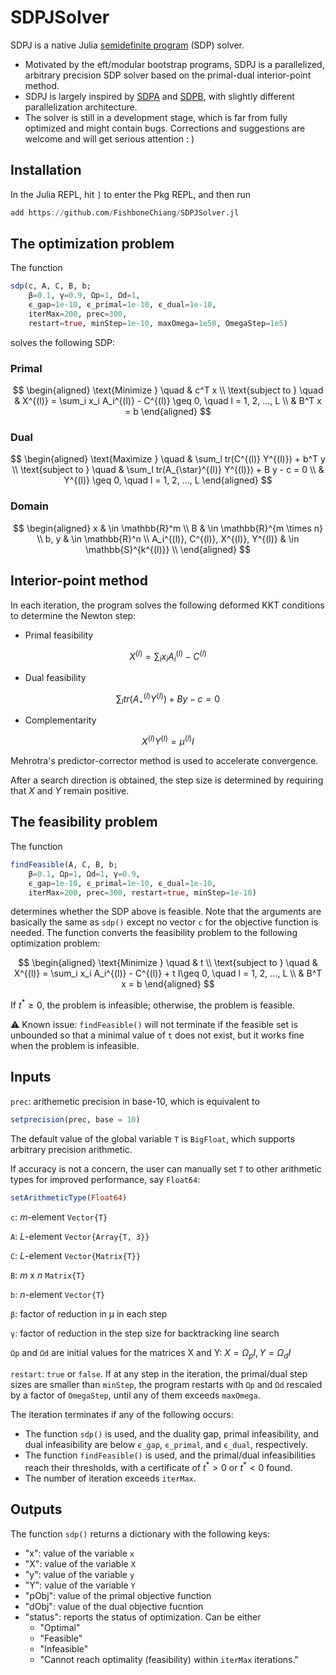 # SDPJSolver
SDPJ is a native Julia [semidefinite program](https://en.wikipedia.org/wiki/Semidefinite_programming) (SDP) solver.
- Motivated by the eft/modular bootstrap programs, SDPJ is a parallelized, arbitrary precision SDP solver based on the primal-dual interior-point method. 
- SDPJ is largely inspired by [SDPA](https://sdpa.sourceforge.net/) and [SDPB](https://github.com/davidsd/sdpb), with slightly different parallelization architecture.
- The solver is still in a development stage, which is far from fully optimized and might contain bugs. Corrections and suggestions are welcome and will get serious attention : )

## Installation
In the Julia REPL, hit `]` to enter the Pkg REPL, and then run
```julia
add https://github.com/FishboneChiang/SDPJSolver.jl
```

## The optimization problem
The function
```julia
sdp(c, A, C, B, b;
    β=0.1, γ=0.9, Ωp=1, Ωd=1,
    ϵ_gap=1e-10, ϵ_primal=1e-10, ϵ_dual=1e-10,
    iterMax=200, prec=300,
    restart=true, minStep=1e-10, maxOmega=1e50, OmegaStep=1e5)
```
solves the following SDP:

### Primal
$$
    \begin{aligned}
        \text{Minimize } \quad & c^T x \\
        \text{subject to } \quad & X^{(l)} = \sum_i x_i A_i^{(l)} - C^{(l)} \geq 0, \quad l = 1, 2, ..., L \\
        & B^T x = b 
    \end{aligned}
$$

### Dual
$$
    \begin{aligned}
        \text{Maximize } \quad & \sum_l tr(C^{(l)} Y^{(l)}) + b^T y \\
        \text{subject to } \quad & \sum_l tr(A_{\star}^{(l)} Y^{(l)}) + B y - c = 0 \\
        & Y^{(l)} \geq 0, \quad l = 1, 2, ..., L
    \end{aligned}
$$

### Domain
$$
    \begin{aligned}
        x & \in \mathbb{R}^m \\
        B & \in \mathbb{R}^{m \times n} \\
        b, y & \in \mathbb{R}^n \\
        A_i^{(l)}, C^{(l)}, X^{(l)}, Y^{(l)} & \in \mathbb{S}^{k^{(l)}} \\
    \end{aligned}
$$
    
## Interior-point method
In each iteration, the program solves the following deformed KKT conditions to determine the Newton step:
- Primal feasibility

$$ X^{(l)} = \sum_i x_i A_i^{(l)} - C^{(l)} $$

- Dual feasibility

$$ \sum_l tr(A_{\star}^{(l)} Y^{(l)}) + B y - c = 0 $$

- Complementarity

$$ X^{(l)} Y^{(l)} = \mu^{(l)} I $$

Mehrotra's predictor-corrector method is used to accelerate convergence. 

After a search direction is obtained, the step size is determined by requiring that $X$ and $Y$ remain positive.

## The feasibility problem
The function
```julia
findFeasible(A, C, B, b;
    β=0.1, Ωp=1, Ωd=1, γ=0.9, 
    ϵ_gap=1e-10, ϵ_primal=1e-10, ϵ_dual=1e-10,
    iterMax=200, prec=300, restart=true, minStep=1e-10)
```
determines whether the SDP above is feasible. Note that the arguments are basically the same as `sdp()` except no vector `c` for the objective function is needed. The function converts the feasibility problem to the following optimization problem:

$$
    \begin{aligned}
        \text{Minimize } \quad & t \\
        \text{subject to } \quad & X^{(l)} = \sum_i x_i A_i^{(l)} - C^{(l)} + t I\geq 0, \quad l = 1, 2, ..., L \\
        & B^T x = b 
    \end{aligned}
$$

If $t^* \geq 0$, the problem is infeasible; otherwise, the problem is feasible.

⚠️ Known issue: `findFeasible()` will not terminate if the feasible set is unbounded so that a minimal value of `t` does not exist, but it works fine when the problem is infeasible.

## Inputs

`prec`: arithemetic precision in base-10, which is equivalent to
```julia
setprecision(prec, base = 10)
```
The default value of the global variable `T` is `BigFloat`, which supports arbitrary precision arithmetic. 

If accuracy is not a concern, the user can manually set `T` to other arithmetic types for improved performance, say `Float64`:
```julia
setArithmeticType(Float64)
```

`c`: $m$-element `Vector{T}`

`A`: $L$-element `Vector{Array{T, 3}}`

`C`: $L$-element `Vector{Matrix{T}}`

`B`: $m$ x $n$ `Matrix{T}`

`b`: $n$-element `Vector{T}`

`β`: factor of reduction in μ in each step

`γ`: factor of reduction in the step size for backtracking line search

`Ωp` and `Ωd` are initial values for the matrices X and Y: $X = Ω_p I, Y = Ω_d I$

`restart`: `true` or `false`. If at any step in the iteration, the primal/dual step sizes are smaller than `minStep`, the program restarts with `Ωp` and `Ωd` rescaled by a factor of `OmegaStep`, until any of them exceeds `maxOmega`.

<!-- `mode`: can be either ```"opt"``` or ```"feas"```. -->

The iteration terminates if any of the following occurs:
- The function `sdp()` is used, and the duality gap, primal infeasibility, and dual infeasibility are below `ϵ_gap`, `ϵ_primal`, and `ϵ_dual`, respectively.
- The function `findFeasible()` is used, and the primal/dual infeasibilities reach their thresholds, with a certificate of $t^* > 0$ or $t^* < 0$ found.
- The number of iteration exceeds `iterMax`.


## Outputs
The function `sdp()` returns a dictionary with the following keys:
- "x": value of the variable `x`
- "X": value of the variable `X`
- "y": value of the variable `y`
- "Y": value of the variable `Y`
- "pObj": value of the primal objective function
- "dObj": value of the dual objective fucntion
- "status": reports the status of optimization. Can be either 
    * "Optimal"
    * "Feasible"
    * "Infeasible"
    * "Cannot reach optimality (feasibility) within `iterMax` iterations."


